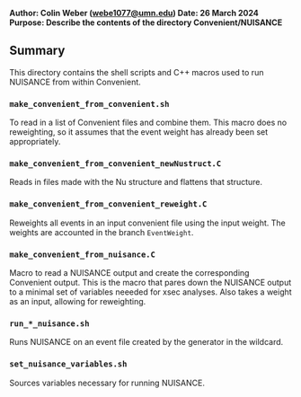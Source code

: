 **Author: Colin Weber (webe1077@umn.edu)
Date: 26 March 2024
Purpose: Describe the contents of the directory Convenient/NUISANCE**

## Summary
This directory contains the shell scripts and C++ macros used to run NUISANCE from within Convenient. 

### `make_convenient_from_convenient.sh`
To read in a list of Convenient files and combine them. This macro does no reweighting, so it assumes that the event weight has already been set appropriately.

### `make_convenient_from_convenient_newNustruct.C`
Reads in files made with the Nu structure and flattens that structure.

### `make_convenient_from_convenient_reweight.C`
Reweights all events in an input convenient file using the input weight. The weights are accounted in the branch `EventWeight`. 

### `make_convenient_from_nuisance.C`
Macro to read a NUISANCE output and create the corresponding Convenient output. This is the macro that pares down the NUISANCE output to a minimal set of variables neeeded for xsec analyses. Also takes a weight as an input, allowing for reweighting.

### `run_*_nuisance.sh`
Runs NUISANCE on an event file created by the generator in the wildcard.

### `set_nuisance_variables.sh`
Sources variables necessary for running NUISANCE.
